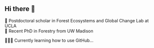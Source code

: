 ## Hi there 👋

<!--
**nqueally/nqueally** is a ✨ _special_ ✨ repository because its `README.md` (this file) appears on your GitHub profile.

Here are some ideas to get you started:

- 🔭 I’m currently working on ...
- 🌱 I’m currently learning ...
- 👯 I’m looking to collaborate on ...
- 🤔 I’m looking for help with ...
- 💬 Ask me about ...
- 📫 How to reach me: ...
- 😄 Pronouns: ...
- ⚡ Fun fact: ...
-->
🌲 Postdoctoral scholar in Forest Ecosystems and Global Change Lab at UCLA  
🌳 Recent PhD in Forestry from UW Madison  

👩🏻‍💻 Currently learning how to use GitHub... 
